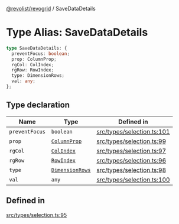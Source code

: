 [@revolist/revogrid](README.md) / SaveDataDetails

# Type Alias: SaveDataDetails

```ts
type SaveDataDetails: {
  preventFocus: boolean;
  prop: ColumnProp;
  rgCol: ColIndex;
  rgRow: RowIndex;
  type: DimensionRows;
  val: any;
};
```

## Type declaration

| Name | Type | Defined in |
| ------ | ------ | ------ |
| `preventFocus` | `boolean` | [src/types/selection.ts:101](https://github.com/revolist/revogrid/blob/a05de3c33a7ba2a618c9fb3780f2f2c0197bcd28/src/types/selection.ts#L101) |
| `prop` | [`ColumnProp`](TypeAlias.ColumnProp.md) | [src/types/selection.ts:99](https://github.com/revolist/revogrid/blob/a05de3c33a7ba2a618c9fb3780f2f2c0197bcd28/src/types/selection.ts#L99) |
| `rgCol` | [`ColIndex`](TypeAlias.ColIndex.md) | [src/types/selection.ts:97](https://github.com/revolist/revogrid/blob/a05de3c33a7ba2a618c9fb3780f2f2c0197bcd28/src/types/selection.ts#L97) |
| `rgRow` | [`RowIndex`](TypeAlias.RowIndex.md) | [src/types/selection.ts:96](https://github.com/revolist/revogrid/blob/a05de3c33a7ba2a618c9fb3780f2f2c0197bcd28/src/types/selection.ts#L96) |
| `type` | [`DimensionRows`](TypeAlias.DimensionRows.md) | [src/types/selection.ts:98](https://github.com/revolist/revogrid/blob/a05de3c33a7ba2a618c9fb3780f2f2c0197bcd28/src/types/selection.ts#L98) |
| `val` | `any` | [src/types/selection.ts:100](https://github.com/revolist/revogrid/blob/a05de3c33a7ba2a618c9fb3780f2f2c0197bcd28/src/types/selection.ts#L100) |

## Defined in

[src/types/selection.ts:95](https://github.com/revolist/revogrid/blob/a05de3c33a7ba2a618c9fb3780f2f2c0197bcd28/src/types/selection.ts#L95)
